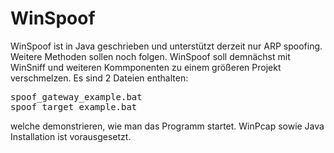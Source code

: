 <h1>WinSpoof</h1>
WinSpoof ist in Java geschrieben und unterstützt derzeit nur ARP spoofing. Weitere Methoden sollen noch folgen. WinSpoof soll demnächst mit WinSniff und weiteren Kommponenten zu einem größeren Projekt verschmelzen. Es sind 2 Dateien enthalten:

<pre>
spoof_gateway_example.bat
spoof_target_example.bat
</pre>

welche demonstrieren, wie man das Programm startet. WinPcap sowie Java Installation ist vorausgesetzt.

